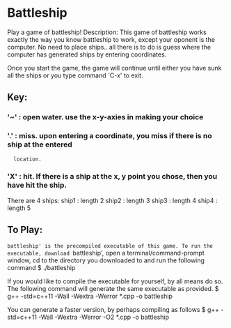 # Battleship

Play a game of battleship!
Description:
This game of battleship works exactly the way you know battleship to work, except
your oponent is the computer. No need to place ships.. all there is to do is guess
where the computer has generated ships by entering coordinates.

Once you start the game, the game will continue until either you have sunk all
the ships or you type command `C-x' to exit.

## Key:
### '~' : open water. use the x-y-axies in making your choice
### '.' : miss. upon entering a coordinate, you miss if there is no ship at the entered
      location.
### 'X' : hit. If there is a ship at the x, y point you chose, then you have hit the ship.

There are 4 ships:
ship1 : length 2
ship2 : length 3
ship3 : length 4
ship4 : length 5

## To Play:
`battleship' is the precompiled executable of this game. To run the executable,
download `battleship', open a terminal/command-prompt window, cd to the directory
you downloaded to and run the following command
$ ./battleship

If you would like to compile the executable for yourself, by all means do so.
The following command will generate the same executable as provided.
$ g++ -std=c++11 -Wall -Wextra -Werror *.cpp -o battleship

You can generate a faster version, by perhaps compiling as follows
$ g++ -std=c++11 -Wall -Wextra -Werror -O2 *.cpp -o battleship


